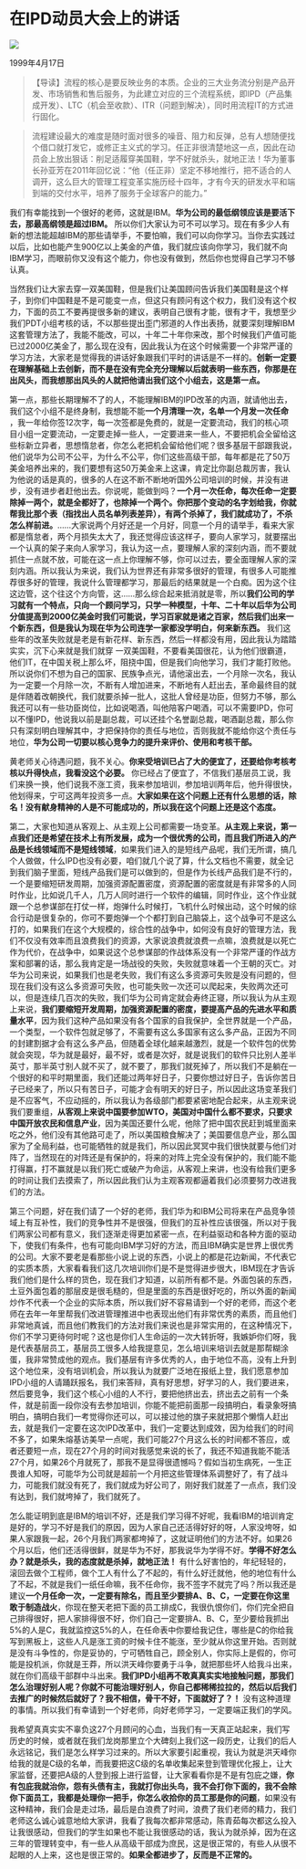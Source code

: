 # 在IPD动员大会上的讲话
<img class="pv" src="https://api.visitor.plantree.me/visitor-badge/pv?namespace=plantree.me&key=renzhengfei-speeches/在IPD动员大会上的讲话.md">



1999年4月17日



>【导读】流程的核心是要反映业务的本质。企业的三大业务流分别是产品开发、市场销售和售后服务，为此建立对应的三个流程系统，即IPD（产品集成开发）、LTC（机会至收款）、ITR（问题到解决），同时用流程IT的方式进行固化。

>流程建设最大的难度是随时面对很多的噪音、阻力和反弹，总有人想随便找个借口就打发它，或修正主义式的学习。任正非很清楚地这一点，因此在动员会上放出狠话：削足适履穿美国鞋，学不好就杀头，就地正法！华为董事长孙亚芳在2011年回忆说：“他（任正非）坚定不移地推行，把不适合的人调开，这么巨大的管理工程变革实施历经十四年，才有今天的研发水平和端到端的交付水平，培养了服务于全球客户的能力。”



我们有幸能找到一个很好的老师，这就是IBM。**华为公司的最低纲领应该是要活下去，那最高纲领是超过IBM。** 所以你们大家认为可不可以学习。现在有多少人有新的想法能超越IBM的那些请举手，不要怕嘛，我们可以向你学习。当你去实践过以后，比如也能产生900亿以上美金的产值，我们就应该向你学习，我们就不向IBM学习，而眼前你又没有这个能力，你也没有做到，然后你也觉得自己学习不够认真。

当然我们让大家去穿一双美国鞋，但是我们让美国顾问告诉我们美国鞋是这个样子，到你们中国鞋是不是可能变一点，但这只有顾问有这个权力，我们没有这个权力，下面的员工不要再提很多新的建议，表明自己很有才能，很有才干，我想至少我们PDT小组考核的话，不以那些提出歪门邪道的人作出表扬，就要深刻理解IBM这套管理方法了，我能不能改，可以，十年二十年你来改，那个时候我们产值可能已过2000亿美金了，那么现在没有，因此我认为在这个时候需要一个非常严谨的学习方法，大家老是觉得我的讲话好象跟我们平时的讲话是不一样的。**创新一定要在理解基础上去创新，而不是在没有完全充分理解以后就表明一些东西，你那是在出风头，而我想那出风头的人就把他请出我们这个小组去，这是第一点。**

第一点，那些长期理解不了的人，不能理解IBM的IPD改革的内涵，就请他出去，我们这个小组不是终身制，我想能不能**一个月清理一次，名单一个月发一次任命** ，我一年给你签12次字，每一次签都是免费的，就是一定要流动，我们的核心项目小组一定要流动，一定要走掉一些人，一定要进来一些人，不要把机会全留给这些标新立异者，思想惰怠者，你怎么老把机会留给他们呢？很多基层干部跟我说，他们说华为公司不公平，为什么不公平，你们这些高级干部，每年都是花了50万美金培养出来的，我们要想有这50万美金来上这课，肯定比你副总裁厉害，我认为他说的话是真的，很多的人在这不断不断地听国外公司培训的时候，并没有进步，没有进步者赶他出去。你说呢，能做到吗？**一个月一次任命，每次任命一定要除掉一两个，就是全都好了，也除掉一个两个。你把那个变动的名字划给我，你就帮我比那个表（指找出人员名单列表差异），有两个杀掉了，我们就成功了，不杀怎么样前进。**……大家说两个月好还是一个月好，同意一个月的请举手，看来大家都是惰怠者，两个月损失太大了，我还觉得应该这样子，要向人家学习，就要摆出一个认真的架子来向人家学习，我认为这一点，要理解人家的深刻内涵，而不要就抓住一点就不放，可能在这一点上你理解不够，你可以过去，要全面理解人家的深刻内涵。所以我认为来说，我们认为世界还有非常多很好的管理，有很多人可能推荐很多好的管理，我说什么管理都学习，那最后的结果就是一个白痴。因为这个往这边管，这个往这个方向管，这……那么综合起来抵消就是零，所以**我们公司的学习就有一个特点，只向一个顾问学习，只学一种模型，十年、二十年以后华为公司分值提高到2000亿美金时我们可能说，学习百家就是诸之百家，然后我们出来一个新东西，但是我认为现在华为公司连学一家都没学明白，何来新东西。** 我们这些年的改革失败就是老是有新花样、新东西，然后一样都没有用，因此我认为踏踏实实，沉下心来就是我们就穿 一双美国鞋，不要看美国很花，认为他们很霸道，他们IT，在中国关税上那么坏，阻挠中国，但是我们向他学习，我们才能打败他。所以说你们不想为自己的国家、民族争点光，请他滚出去，一个月除一次名，我认为一定要一个月除一次，不断有人增加进来，不断地有人赶出去，革命最终目的就是伴随着改朝换代，我们就要杀掉一批人，这批人曾经是功臣，但努力不够，那么我还可以有一些功臣岗位，比如说喝酒，叫他陪客户喝酒，可以不需要IPD，你可以不懂IPD，他说我以前是副总裁，可以还挂个名誉副总裁，喝酒副总裁，那么你只有深刻明白理解其中，才把保持你的责任与地位，否则我就不能给你这个责任与地位，**华为公司一切要以核心竞争力的提升来评价、使用和考核干部。**

黄老师关心待遇问题，我不关心。**你来受培训已占了大的便宜了，还要给你考核考核以升得快点，我看没这个必要。** 你已经占了便宜了，不信我们基层员工说，我们来换一换，他们说我不涨工资，我来参加培训，参加培训两年后，他升得很快，他划得来，宁可这两年投资多一点。**大家如果在这个问题上还有什么思想的话，除名！没有献身精神的人是不可能成功的，所以我在这个问题上还是这个态度。**

第二，大家也知道从客观上、从主观上公司都需要一场变革。**从主观上来说，第一点我们还是希望在技术上有所发展，成为一个很优秀的公司，而且我们所进入的产品是长线领域而不是短线领域**，如果我们进入的是短线产品呢，我们无所谓，搞几个人做做，什么IPD也没有必要，咱们就几个说了算，什么文档也不需要，就全记到我们脑子里面，短线产品我们是可以做到的，但是作为长线产品我们是不行的，一个是要缩短研发周期，加强资源配置密度，资源配置的密度就是有非常多的人同时作业，比如说几千人，几万人同时进行一个软件的编辑，同时作业，这个作业就跟一个总参谋部在打仗一样，炮弹什么时候打，飞机什么时候出动，这个时候的综合行动是很复杂的，你可不要炮弹一个个都打到自己脑袋上，这个战争可不是这么打的，如果我们在这个大规模的，综合性的战争中，如何没有良好的管理方法，我们不仅没有效率而且浪费我们的资源，大家说浪费就浪费一点嘛，浪费就是以死亡作为代价，在战争中，如果说这个总参谋部的作战体系没有一个非常严谨的作战方案和部署的话，那么我肯定是一场战役的失败，失败就意味着一个王朝的灭亡。对华为公司来说，如果我们也是老失败，我们有这么多资源可失败是没有问题的，但现在我们没有这么多资源可失败，也可能失败一次还可以爬起来，失败两次还可以，但是连续几百次的失败，我们华为公司肯定就会寿终正寝，所以我认为从主观上来说，**我们要缩短开发周期，加强资源配置的密度，要提高产品的先进水平和质量水平**，因为我们这种产品如果没有各个国家的自我保护，全世界就是一个产品，一个类型，一个软件包就足够了，不需要有这么多国家有这么多产品，正因为不同的封建割据才会有这么多产品，但随着全球化越来越激烈，就是一个软件包的优势就会突现，华为就是最好，最不好，或者是次好，就是说我们的软件只比别人差半英寸，那半英寸别人就不买了，就不要了，那我们就死掉了，所以我们不是躺在一个很好的和平时期里面，我们还能过两年好日子，只要你想过好日子，告诉你苦日子已经来了，所以只有苦日子，可能才会有明天的好日子，所以因此这场变革我们是不应客气，不应动摇的，所以我认为各级部门都要紧密地配合起来，从主观来说我们要重组，**从客观上来说中国要参加WTO，美国对中国什么都不要求，只要求中国开放农民和信息产业**，因为美国还要什么呢，他除了把中国农民赶到城里面来吃之外，他们没有其他路可走了，所以美国粮食解决了；美国要信息产业，那么国家为了全局利益，也可能牺牲的就是我们，所以因此冥冥中我们很快就要与他们对阵了，当然现在的对阵还是有保护的，将来的对阵上完全没有保护的，我们能不能打得赢，打不赢就是以我们死亡或破产为命运，从客观上来讲，也没有给我们更多的时间让我们去摸索了，所以因此我们认为主观客观都逼着我们必须要努力改进我们的方法。

第三个问题，好在我们请了一个好的老师，我们华为和IBM公司将来在产品竞争领域上有互补性，我们的竞争性并不是很强，但我们的互补性应该很强，所以对于我们两家公司都有意义，我们逐渐走得更加紧密一点，在利益驱动和各种方面的驱动下，使我们有条件，也有可能向IBM学习好的方法，而且IBM确实是世界上很优秀的公司。大家不要老是看那些小说上说的东西，小说上的都是花边新闻，不代表它的实质本质，大家看看我们这几次培训你们是不是觉得进步很大，IBM现在才告诉我们他们是什么样的货色，现在我们才知道，以前所有都不是。外面包装的东西，土豆外面包着的那层皮是很毛糙的，但是里面的东西是很好吃的，所以外面的新闻炒作不代表一个企业的实际本质，所以我们好不容易请到一个好的老师，而这个老师在去年一年里帮我们改进管理推进中也表现出他们有非常优秀的素质，而且他们非常地真诚，而且他们教我们的方法对我们来说也是非常实用的，在这种情况下，你们不学习更待何时呢？这也是你们人生命运的一次大转折呀，我嫉妒你们呀，我是代表基层员工，基层员工很多人给我提意见，怎么培训来培训去就是那帮糊涂蛋，我非常赞成他的观点。我们基层有许多优秀的人，由于地位不高，没有上升到这个地位来，没有培训机会，所以我认为就要广泛地在报纸上登，我们愿意参加IPD小组的人请踊跃报名，我们来答辩，真有好思想，好学习的人，我们要进来，然后要竞争，我们这个核心小组的人不行，要把他挤出去，挤出去之前有一个条件，就是前面一段你没有去参加培训，你能不能把前面那一段搞明白，看录象呀搞明白，搞明白我们一考觉得你还可以，可以接过他的旗子来就把那个懒惰人赶出去，就是我们一定要在这次IPD改革中，我们一定要达到成效，因为给我们的时间不多了，如果朱熔基访美早一点呢，我们可能27个月这么长的时间都不答应，或者还要短一点，现在27个月的时间对我感觉来说的长了，我还不知道我能不能活27个月，如果26个月就死了，那我不是显得很遗憾吗？假如当初生病死，一生正畏谁人知呀，可能华为公司就是超前一个月把这些管理体系调整好了，有了战斗力，可能我们就没有死了，我们就成为好公司了，刚好我们就差了一点点，我们没有达到，我们就垮掉了，我们就死了。

怎么能证明到底是IBM的培训不好，还是我们学习得不好呢，我看IBM的培训肯定是好的，学习不好是我们的原因，因为人家自己还活得好好的呀，人家没垮呀，如果人家跟我一起，26个月我们两家都垮掉了，这就证明他们的方法不好。如果26个月以后，他们还活得很鲜，就是华为不好，那我说华为学得不好。**学得不好怎么办？就是杀头，我的态度就是杀掉，就地正法！** 有什么好害怕的，年纪轻轻的，滚回去做个工程师，做个工人有什么了不起的，有什么好迁就他，他的地位有什么了不起，不就是我们一纸任命嘛，我不任命你，我不签字不就完了吗？所以我还是建议**一个月任命一次，一定要有除名，而且至少要排A、B、C，一定要在你这里敢于制造战火**，你现在整天老把下面的员工排成C，我很仇恨你们，你们完全把自己排得很好，把人家排得很不好，你们自己一定要排A、B、C，至少要给我抓出5%的人是C，我就监控这5%的人，在任命表中你要给我记住，哪些是C的你给我写到黑板上，这些人凡是涨工资的时候卡住不能涨，至少就从你这里开始。否则就是没有斗争性的，你是妥协的，宁可牺牲自己，顾全别人，你实际上是假的，你可能是投机派，你就是王莽，所以洪天峰你要勇于斗争，就把那些坏人给我斗出来，就在你们高级干部群中斗出来。**我们IPD小组再不敢真真实实地接触问题，那我们怎么治理好别人呢？你就不可能治理好别人，你自己都稀稀拉拉的，然后以后我们去推广的时候然后就好了？我不相信，骨干不好，下面就好了？！** 没有这种道理的事情。所以我们有幸请到一个好老师，向好老师学习，一定要端正我们的学风。

我希望真真实实不辜负这27个月顾问的心血，当我们有一天真正站起来，我们写历史的时候，或者就在我们龙岗那里立个大碑刻上我们这一段历史，让我们的后人永远铭记，我们是怎么样学习过来的。所以大家要引起重视，我认为就是洪天峰你给我的就是C级的名单，而我要把这C级的名单收集起来登到管理优化报上，让大家监督，还要把A级的人登到报上进行监督，让大家看看你是不是有包庇之嫌，**你有包庇我就治你，怨有头债有主，我就打你出头鸟，我不会打你下面的，我不会除你下面员工，我都是处理你一把手，你怎么收拾你的员工那是你的问题**，如果没有这种精神，我们会是走过场，最后是白浪费了时间，浪费了我们老师的精力，我们老师这么诚心诚意地给大家讲，我看了我每次都非常感动，陈青茹每次都这么投入让我很感动，但我们的学生如果也不能让我很感动的话，我认为就杀掉，因为在这三年的管理转变中，有一些人从高级干部成为庶民，这是很正常的，有些人从很不起眼的人上来，这也是很正常的。**如果全都进步了，反而是不正常的。**
